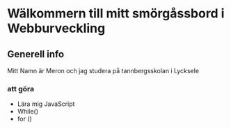 # Wälkommern till mitt smörgåssbord i Webburveckling

## Generell info
Mitt Namn är Meron och jag studera på tannbergsskolan i Lycksele

### att göra
* Lära mig JavaScript
* While()
* for ()